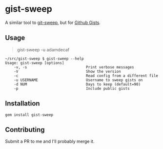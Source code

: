 # gist-sweep

A similar tool to [git-sweep](http://lab.arc90.com/2012/04/03/git-sweep/), but for [Github Gists](http://gist.github.com).

## Usage

> gist-sweep -u adamdecaf

```
~/src/gist-sweep $ gist-sweep --help
Usage: gist-sweep [options]
    -v, -s                           Print verbose messages
    -V                               Show the version
    -c                               Read config from a different file
    -u USERNAME                      Username to sweep gists on
    -d NUM                           Days to keep (default=90)
    -p                               Include public gists
```

## Installation

```shell
gem install gist-sweep
```

## Contributing

Submit a PR to me and I'll probably merge it.
